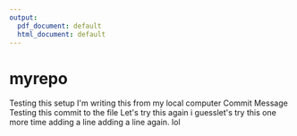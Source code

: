 ```yaml
---
output:
  pdf_document: default
  html_document: default
---
```

# myrepo
Testing this setup
I'm writing this from my local computer
Commit Message
Testing this commit to the file
Let's try this again i guesslet's try this one more time
adding a line
adding a line again. lol
